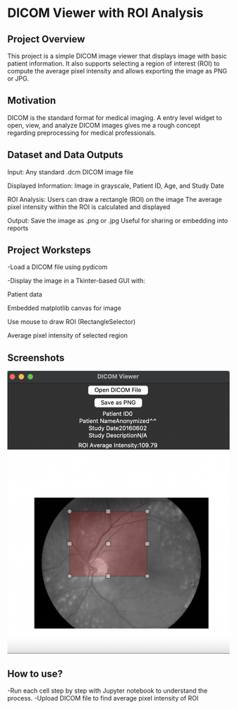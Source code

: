 # DICOM Viewer with ROI Analysis

##  Project Overview

This project is a simple DICOM image viewer that displays image with basic patient information. It also supports selecting a region of interest (ROI) to compute the average pixel intensity and allows exporting the image as PNG or JPG.

## Motivation

DICOM is the standard format for medical imaging. A entry level widget to open, view, and analyze DICOM images gives me a rough concept regarding preprocessing for medical professionals.

## Dataset and Data Outputs

Input:
Any standard .dcm DICOM image file

Displayed Information: 
Image in grayscale, Patient ID, Age, and Study Date

ROI Analysis:
Users can draw a rectangle (ROI) on the image
The average pixel intensity within the ROI is calculated and displayed

Output:
Save the image as .png or .jpg
Useful for sharing or embedding into reports

## Project Worksteps

-Load a DICOM file using pydicom

-Display the image in a Tkinter-based GUI with:

Patient data

Embedded matplotlib canvas for image

Use mouse to draw ROI (RectangleSelector)

Average pixel intensity of selected region

## Screenshots
![分析圖](images/截圖%202025-05-05%20下午7.20.29.png)

## How to use?

-Run each cell step by step with Jupyter notebook to understand the process.
-Upload DICOM file to find average pixel intensity of ROI 

